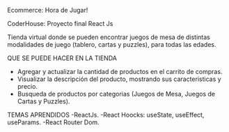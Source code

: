 Ecommerce: Hora de Jugar!

CoderHouse: Proyecto final React Js

Tienda virtual donde se pueden encontrar juegos de mesa de distintas modalidades de juego (tablero, cartas y puzzles), para todas las edades.

QUE SE PUEDE HACER EN LA TIENDA
- Agregar y actualizar la cantidad de productos en el carrito de compras.
- Visualizar la descripción del producto, mostrando sus caracteristicas y precio.
- Busqueda de productos por categorias (Juegos de Mesa, Juegos de Cartas y Puzzles).


TEMAS APRENDIDOS
-ReactJs.
-React Hoocks: useState, useEffect, useParams.
-React Router Dom.

